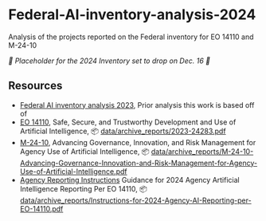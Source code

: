 # Federal-AI-inventory-analysis-2024
Analysis of the projects reported on the Federal inventory for EO 14110 and M-24-10

_🚧 Placeholder for the 2024 Inventory set to drop on Dec. 16 🚧_

## Resources

+ [Federal AI inventory analysis 2023](https://github.com/thoppe/Federal-AI-inventory-analysis-2023), Prior analysis this work is based off of
+ [EO 14110](https://www.federalregister.gov/documents/2023/11/01/2023-24283/safe-secure-and-trustworthy-development-and-use-of-artificial-intelligence), Safe, Secure, and Trustworthy Development and Use of Artificial Intelligence, 📦 [data/archive_reports/2023-24283.pdf](#)
+ [M-24-10](https://www.whitehouse.gov/wp-content/uploads/2024/03/M-24-10-Advancing-Governance-Innovation-and-Risk-Management-for-Agency-Use-of-Artificial-Intelligence.pdf), Advancing Governance, Innovation, and Risk Management for Agency Use of Artificial Intelligence, 📦 [data/archive_reports/M-24-10-Advancing-Governance-Innovation-and-Risk-Management-for-Agency-Use-of-Artificial-Intelligence.pdf](#)
+ [Agency Reporting Instructions](https://www.whitehouse.gov/wp-content/uploads/2024/08/Instructions-for-2024-Agency-AI-Reporting-per-EO-14110.pdf) Guidance for 2024 Agency Artificial Intelligence Reporting Per EO 14110, 📦 [data/archive_reports/Instructions-for-2024-Agency-AI-Reporting-per-EO-14110.pdf](#)
